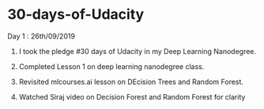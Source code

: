 # 30-days-of-Udacity

Day 1 : 26th/09/2019
1. I took the pledge #30 days of Udacity in my Deep Learning Nanodegree.


2. Completed Lesson 1 on deep learning nanodegree class.


3. Revisited mlcourses.ai lesson on DEcision Trees and Random Forest.


4. Watched Siraj video on Decision Forest and Random Forest for clarity

